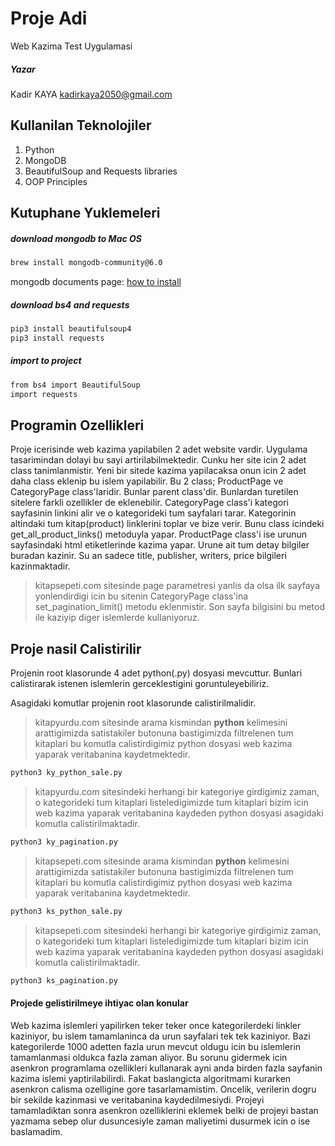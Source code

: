 # Proje Adi
Web Kazima Test Uygulamasi

##### Yazar
Kadir KAYA
kadirkaya2050@gmail.com

## Kullanilan Teknolojiler
1. Python
2. MongoDB
3. BeautifulSoup and Requests libraries
4. OOP Principles

## Kutuphane Yuklemeleri
##### download mongodb to Mac OS
```bash
brew install mongodb-community@6.0
```
mongodb documents page: [how to install](https://www.mongodb.com/docs/manual/tutorial/install-mongodb-on-os-x/)

##### download bs4 and requests
```bash
pip3 install beautifulsoup4
pip3 install requests
```

##### import to project
```bash
from bs4 import BeautifulSoup
import requests
```

## Programin Ozellikleri
Proje icerisinde web kazima yapilabilen 2 adet website vardir. Uygulama tasarimindan dolayi bu sayi artirilabilmektedir. Cunku her site icin 2 adet class tanimlanmistir. Yeni bir sitede kazima yapilacaksa onun icin 2 adet daha class eklenip bu islem yapilabilir.
Bu 2 class; ProductPage ve CategoryPage class'laridir. Bunlar parent class'dir. Bunlardan turetilen sitelere farkli ozellikler de eklenebilir.
CategoryPage class'i kategori sayfasinin linkini alir ve o kategorideki tum sayfalari tarar. Kategorinin altindaki tum kitap(product) linklerini toplar ve bize verir. Bunu class icindeki get_all_product_links() metoduyla yapar.
ProductPage class'i ise urunun sayfasindaki html etiketlerinde kazima yapar. Urune ait tum detay bilgiler buradan kazinir. Su an sadece title, publisher, writers, price bilgileri kazinmaktadir.

> kitapsepeti.com sitesinde page parametresi yanlis da olsa ilk sayfaya yonlendirdigi icin bu sitenin CategoryPage class'ina set_pagination_limit() metodu eklenmistir. Son sayfa bilgisini bu metod ile kaziyip diger islemlerde kullaniyoruz.

## Proje nasil Calistirilir
Projenin root klasorunde 4 adet python(.py) dosyasi mevcuttur. Bunlari calistirarak istenen islemlerin gerceklestigini goruntuleyebiliriz.

Asagidaki komutlar projenin root klasorunde calistirilmalidir.

> kitapyurdu.com sitesinde arama kismindan **python** kelimesini arattigimizda satistakiler butonuna bastigimizda filtrelenen tum kitaplari bu komutla calistirdigimiz python dosyasi web kazima yaparak veritabanina kaydetmektedir.
```bash
python3 ky_python_sale.py
```
> kitapyurdu.com sitesindeki herhangi bir kategoriye girdigimiz zaman, o kategorideki tum kitaplari listeledigimizde tum kitaplari bizim icin web kazima yaparak veritabanina kaydeden python dosyasi asagidaki komutla calistirilmaktadir.
```bash
python3 ky_pagination.py
```
> kitapsepeti.com sitesinde arama kismindan **python** kelimesini arattigimizda satistakiler butonuna bastigimizda filtrelenen tum kitaplari bu komutla calistirdigimiz python dosyasi web kazima yaparak veritabanina kaydetmektedir.
```bash
python3 ks_python_sale.py
```
> kitapsepeti.com sitesindeki herhangi bir kategoriye girdigimiz zaman, o kategorideki tum kitaplari listeledigimizde tum kitaplari bizim icin web kazima yaparak veritabanina kaydeden python dosyasi asagidaki komutla calistirilmaktadir.
```bash
python3 ks_pagination.py
```

#### Projede gelistirilmeye ihtiyac olan konular
Web kazima islemleri yapilirken teker teker once kategorilerdeki linkler kaziniyor, bu islem tamamlaninca da urun sayfalari tek tek kaziniyor. Bazi kategorilerde 1000 adetten fazla urun mevcut oldugu icin bu islemlerin tamamlanmasi oldukca fazla zaman aliyor. Bu sorunu gidermek icin asenkron programlama ozellikleri kullanarak ayni anda birden fazla sayfanin kazima islemi yaptirilabilirdi. Fakat baslangicta algoritmami kurarken asenkron calisma ozelligine gore tasarlamamistim. Oncelik,  verilerin dogru bir sekilde kazinmasi ve veritabanina kaydedilmesiydi.
Projeyi tamamladiktan sonra asenkron ozelliklerini eklemek belki de projeyi bastan yazmama sebep olur dusuncesiyle zaman maliyetimi dusurmek icin o ise baslamadim.
